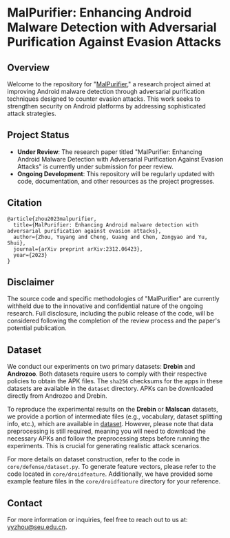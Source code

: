 # MalPurifier: Enhancing Android Malware Detection with Adversarial Purification Against Evasion Attacks

## Overview

Welcome to the repository for "[MalPurifier](https://arxiv.org/abs/2312.06423)," a research project aimed at improving Android malware detection through adversarial purification techniques designed to counter evasion attacks. This work seeks to strengthen security on Android platforms by addressing sophisticated attack strategies.

## Project Status

- **Under Review**: The research paper titled "MalPurifier: Enhancing Android Malware Detection with Adversarial Purification Against Evasion Attacks" is currently under submission for peer review.
- **Ongoing Development**: This repository will be regularly updated with code, documentation, and other resources as the project progresses.

## Citation

```
@article{zhou2023malpurifier,
  title={MalPurifier: Enhancing Android malware detection with adversarial purification against evasion attacks},
  author={Zhou, Yuyang and Cheng, Guang and Chen, Zongyao and Yu, Shui},
  journal={arXiv preprint arXiv:2312.06423},
  year={2023}
}
```

## Disclaimer

The source code and specific methodologies of "MalPurifier" are currently withheld due to the innovative and confidential nature of the ongoing research. Full disclosure, including the public release of the code, will be considered following the completion of the review process and the paper's potential publication.

## Dataset

We conduct our experiments on two primary datasets: **Drebin** and **Androzoo**. Both datasets require users to comply with their respective policies to obtain the APK files. The `sha256` checksums for the apps in these datasets are available in the `dataset` directory. APKs can be downloaded directly from Androzoo and Drebin.

To reproduce the experimental results on the **Drebin** or **Malscan** datasets, we provide a portion of intermediate files (e.g., vocabulary, dataset splitting info, etc.), which are available in [dataset](./dataset/). However, please note that data preprocessing is still required, meaning you will need to download the necessary APKs and follow the preprocessing steps before running the experiments. This is crucial for generating realistic attack scenarios.

For more details on dataset construction, refer to the code in `core/defense/dataset.py`. To generate feature vectors, please refer to the code located in `core/droidfeature`. Additionally, we have provided some example feature files in the `core/droidfeature` directory for your reference.

## Contact

For more information or inquiries, feel free to reach out to us at: [yyzhou@seu.edu.cn](mailto:yyzhou@seu.edu.cn).
